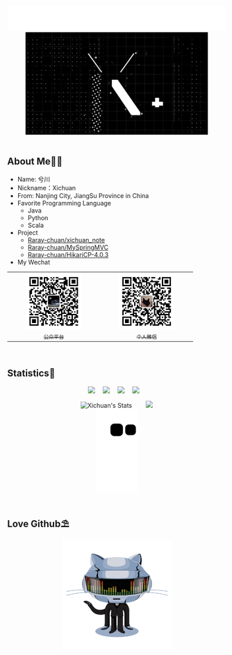 <!--
#### Hi, 👋  I'm <a href="https://raray-chuan.github.io/xichuan_note" target="_blank">Xichuan </a>,If my note can help you in your work, please give me a following and a star!🍗
-->
<div align="center">
    <a href="https://raray-chuan.github.io/"><img src="./img/cat.svg" alt="xichuan_note" /></a>
</div>

<div align="center" >
    <img  width="420px" order-radius="100px" src="img/head/error01.gif"/>
</div>
<br>

## About Me🙋‍♂️
- Name: 兮川
- Nickname：Xichuan
- From: Nanjing City, JiangSu Province in China
- Favorite Programming Language
    - Java
    - Python
    - Scala
- Project
    - [Raray-chuan/xichuan_note](https://github.com/Raray-chuan/xichuan_note)
    - [Raray-chuan/MySpringMVC](https://github.com/Raray-chuan/MySpringMVC)
    - [Raray-chuan/HikariCP-4.0.3](https://github.com/Raray-chuan/HikariCP-4.0.3)
- My Wechat
<table  style="right: 200px">
    <tr>
      <td align="center" style="width: 200px;">
        <a href="https://github.com/Raray-chuan">
          <img src="img/qrcode-for-xichuan.jpg" style="width: 130px;"><br>
          <sub>公众平台</sub>
        </a><br>
      </td>
      <td align="center" style="width: 200px;">
        <a href="https://github.com/Raray-chuan">
          <img src="./img/qrcode-for-it_fushang.jpg" style="width: 130px;"><br>
          <sub>个人微信</sub>
        </a><br>
      </td>
    </tr>
</table>    
<br>

## Statistics🌈
<p align="center">
    <a title="github" target="_blank" href="https://github.com/raray-chuan"><img src="https://visitor-badge.glitch.me/badge?page_id=github.com/Raray-chuan" ></a>&emsp;
    <img src="https://visitor-badge.glitch.me/badge?page_id=raray-chuan" />&emsp; 
    <a href="https://blog.csdn.net/zc_ad/"><img src="img.shields.io/badge/CSDN-博客-blue"/></a>&emsp;
    <a href="https://space.bilibili.com/276402816/"><img src="https://img.shields.io/badge/bilibili-哔哩哔哩-ff69b4"/></a>&emsp;
</p>

<div align="center">
<span>&emsp;&emsp;</span>
    <img height="150px"  alt="Xichuan's Stats" src="https://github-readme-stats.vercel.app/api?username=raray-chuan" /><span>&emsp;&emsp;</span>
    <!--<img height="150px" src="https://github-readme-stats.vercel.app/api/top-langs/?username=raray-chuan&layout=compact&langs_count=8" />-->
    <img height="150px" src="https://github-readme-streak-stats.herokuapp.com/?user=raray-chuan" />
<span>&emsp;&emsp;</span>
</div>

<div align="center">
    <img src="https://raw.githubusercontent.com/raray-chuan/raray-chuan/main/img/github-contribution-grid-snake.svg" >
</div>
<br>

## Love Github⛱️
<div align="center"><img width="50%" src="./img/github-pic.gif"/></div>





<!-- 隐藏帮助文档
如果你能看到，说明你也想个性化readme,下面连接可以有助于你生成自己的readme主页：
别人写的blog,可以参考一下：https://www.yuque.com/achuan-2/blog/dq718n ; https://zhuanlan.zhihu.com/p/454957736?utm_id=0
参考主页: https://github.com/sun0225SUN/sun0225SUN

效果GitHub地址:
1.打字特效生成：https://readme-typing-svg.herokuapp.com/demo/
2.github-readme-stats(github代码信息):https://github.com/anuraghazra/github-readme-stats
3.github-readme-streak-stats(连续打卡):https://github.com/DenverCoder1/github-readme-streak-stats
4.github-readme-activity-graph(GitHub 活动统计图):https://github.com/Ashutosh00710/github-readme-activity-graph
5.snk(贪吃蛇):https://github.com/Platane/snk
6.dynamic-badge(动态图标):https://shields.io/#dynamic-badge
-->
